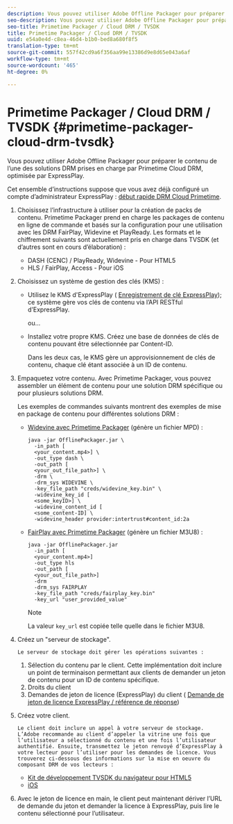 ```yaml
---
description: Vous pouvez utiliser Adobe Offline Packager pour préparer le contenu de l’une des solutions DRM prises en charge par Primetime Cloud DRM, optimisée par ExpressPlay.
seo-description: Vous pouvez utiliser Adobe Offline Packager pour préparer le contenu de l’une des solutions DRM prises en charge par Primetime Cloud DRM, optimisée par ExpressPlay.
seo-title: Primetime Packager / Cloud DRM / TVSDK
title: Primetime Packager / Cloud DRM / TVSDK
uuid: e54a0e4d-c8ea-46d4-b1b0-bed8a680f8f5
translation-type: tm+mt
source-git-commit: 557f42cd9a6f356aa99e13386d9e8d65e043a6af
workflow-type: tm+mt
source-wordcount: '465'
ht-degree: 0%

---
```



# Primetime Packager / Cloud DRM / TVSDK {#primetime-packager-cloud-drm-tvsdk}

Vous pouvez utiliser Adobe Offline Packager pour préparer le contenu de l’une des solutions DRM prises en charge par Primetime Cloud DRM, optimisée par ExpressPlay.

Cet ensemble d’instructions suppose que vous avez déjà configuré un compte d’administrateur ExpressPlay : [début rapide DRM Cloud Primetime](../../../multi-drm-workflows/quick-start/quick-overview.md).
1. Choisissez l’infrastructure à utiliser pour la création de packs de contenu. Primetime Packager prend en charge les packages de contenu en ligne de commande et basés sur la configuration pour une utilisation avec les DRM FairPlay, Widevine et PlayReady. Les formats et le chiffrement suivants sont actuellement pris en charge dans TVSDK (et d’autres sont en cours d’élaboration) :

   * DASH (CENC) / PlayReady, Widevine - Pour HTML5
   * HLS / FairPlay, Access - Pour iOS

1. Choisissez un système de gestion des clés (KMS) :

   * Utilisez le KMS d&#39;ExpressPlay ( [Enregistrement de clé ExpressPlay](https://www.expressplay.com/developer/key-storage/)); ce système gère vos clés de contenu via l’API RESTful d’ExpressPlay.

      ou...

   * Installez votre propre KMS. Créez une base de données de clés de contenu pouvant être sélectionnée par Content-ID.

      Dans les deux cas, le KMS gère un approvisionnement de clés de contenu, chaque clé étant associée à un ID de contenu.

1. Empaquetez votre contenu. Avec Primetime Packager, vous pouvez assembler un élément de contenu pour une solution DRM spécifique ou pour plusieurs solutions DRM.

   Les exemples de commandes suivants montrent des exemples de mise en package de contenu pour différentes solutions DRM :

   * [Widevine avec Primetime Packager](https://helpx.adobe.com/content/dam/help/en/primetime/guides/offline_packager_getting_started.pdf#page=19)  (génère un fichier MPD) :

      ```
      java -jar OfflinePackager.jar \ 
        -in_path [ 
        <your_content.mp4>] \ 
        -out_type dash \ 
        -out_path [ 
        <your_out_file_path>] \ 
        -drm \ 
        -drm_sys WIDEVINE \ 
        -key_file_path "creds/widevine_key.bin" \ 
        -widevine_key_id [ 
        <some_keyID>] \ 
        -widevine_content_id [ 
        <some_content-ID] \ 
        -widevine_header provider:intertrust#content_id:2a
      ```

   * [FairPlay avec Primetime Packager](https://helpx.adobe.com/content/dam/help/en/primetime/guides/offline_packager_getting_started.pdf#page=20)  (génère un fichier M3U8) :

      ```
      java -jar OfflinePackager.jar  
        -in_path [ 
        <your_content.mp4>]  
        -out_type hls  
        -out_path [ 
        <your_out_file_path>]  
        -drm  
        -drm_sys FAIRPLAY  
        -key_file_path "creds/fairplay_key.bin"  
        -key_url "user_provided_value"
      ```

      >[!NOTE]
      >
      >La valeur `key_url` est copiée telle quelle dans le fichier M3U8.

1. Créez un &quot;serveur de stockage&quot;.

       Le serveur de stockage doit gérer les opérations suivantes :
   
   1. Sélection du contenu par le client. Cette implémentation doit inclure un point de terminaison permettant aux clients de demander un jeton de contenu pour un ID de contenu spécifique.
   1. Droits du client
   1. Demandes de jeton de licence (ExpressPlay) du client ( [Demande de jeton de licence ExpressPlay / référence de réponse](../../../multi-drm-workflows/license-token-req-resp-ref/license-req-resp-overview.md))

1. Créez votre client.

       Le client doit inclure un appel à votre serveur de stockage. L’Adobe recommande au client d’appeler la vitrine une fois que l’utilisateur a sélectionné du contenu et une fois l’utilisateur authentifié. Ensuite, transmettez le jeton renvoyé d’ExpressPlay à votre lecteur pour l’utiliser pour les demandes de licence. Vous trouverez ci-dessous des informations sur la mise en oeuvre du composant DRM de vos lecteurs :
   
   * [Kit de développement TVSDK du navigateur pour HTML5](https://help.adobe.com/en_US/primetime/psdk/browser_tvsdk/index.html#PSDKs-reference-DRM_interface_overview)
   * [iOS](../../../../programming/tvsdk-3x-ios-prog/ios-3x-drm-content-security/ios-3x-apple-fairplay-tvsdk.md)

1. Avec le jeton de licence en main, le client peut maintenant dériver l’URL de demande du jeton et demander la licence à ExpressPlay, puis lire le contenu sélectionné pour l’utilisateur.
